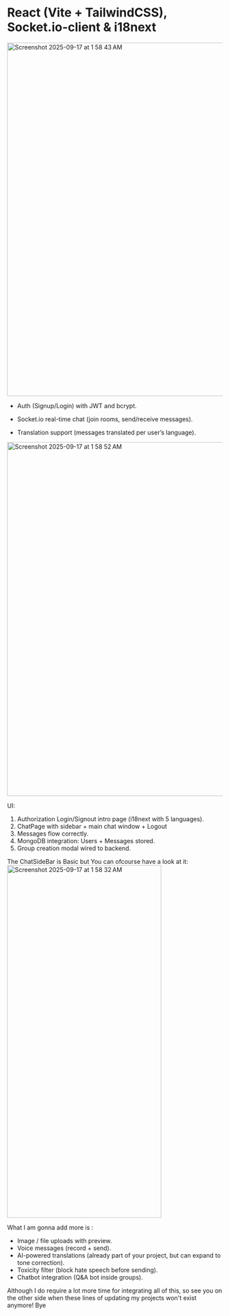 # React (Vite + TailwindCSS), Socket.io-client & i18next
<img width="1512" height="823" alt="Screenshot 2025-09-17 at 1 58 43 AM" src="https://github.com/user-attachments/assets/8aa548c7-3460-486d-a716-23cdd78549ff" />


- Auth (Signup/Login) with JWT and bcrypt.

- Socket.io real-time chat (join rooms, send/receive messages).

- Translation support (messages translated per user’s language).
  
<img width="1512" height="824" alt="Screenshot 2025-09-17 at 1 58 52 AM" src="https://github.com/user-attachments/assets/2e92e038-15b9-40ad-8fca-356108b41bd3" />

UI:
1. Authorization Login/Signout intro page (i18next with 5 languages).
2. ChatPage with sidebar + main chat window + Logout 
3. Messages flow correctly.
4. MongoDB integration: Users + Messages stored.
5. Group creation modal wired to backend.

The ChatSideBar is Basic but You can ofcourse have a look at it: <img width="360" height="821" alt="Screenshot 2025-09-17 at 1 58 32 AM" src="https://github.com/user-attachments/assets/cf1d7225-27e5-4908-a7f4-34337b4aebe8" />

What I am gonna add more is :
- Image / file uploads with preview.
- Voice messages (record + send).
- AI-powered translations (already part of your project, but can expand to tone correction).
- Toxicity filter (block hate speech before sending).
- Chatbot integration (Q&A bot inside groups).

Although I do require a lot more time for integrating all of this, so see you on the other side when these lines of updating my projects won't exist anymore! Bye 
